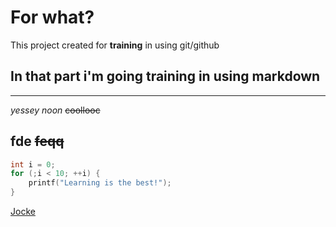 # For what?
  This project created for **training** in using git/github
## In that part i'm going training in using markdown
----
*yessey* _noon_ ~~coollooc~~

fde
~~feqq~~
----
```c
int i = 0;
for (;i < 10; ++i) {
	printf("Learning is the best!");
}
```
[Jocke](https://www.youtube.com/watch?v=dQw4w9WgXcQ)
